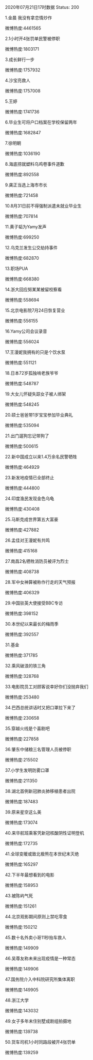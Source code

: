 2020年07月21日17时数据
Status: 200

1.金晨 我没有拿恋情炒作

微博热度:4461565

2.1小时开4张罚单民警被停职

微博热度:1803171

3.成长鲜行一步

微博热度:1757932

4.沙宝亮救人

微博热度:1757008

5.王婷

微博热度:1741736

6.毕业生可将户口档案在学校保留两年

微博热度:1682847

7.徐明朝

微博热度:1036190

8.海底捞就塑料乌鸡卷事件道歉

微博热度:892558

9.龚正当选上海市市长

微博热度:721458

10.8月31日前不得强制派遣未就业毕业生

微博热度:707814

11.黄子韬为Yamy发声

微博热度:699250

12.乌克兰发生公交劫持事件

微博热度:682870

13.职场PUA

微博热度:668380

14.浙大回应努某某被留校察看

微博热度:558694

15.北京电影院7月24日恢复营业

微博热度:556155

16.Yamy公司会议录音

微博热度:556024

17.王漫妮我拥有的只是个饮水泵

微博热度:551121

18.日本72岁孤独啃老族爷爷

微博热度:548787

19.大女儿怀疑失踪女子被人绑架

微博热度:548245

20.硕士爸爸带1岁宝宝参加毕业典礼

微博热度:535094

21.出门遛狗忘记带狗了

微博热度:500615

22.新中国成立以来1.4万余名民警牺牲

微博热度:464929

23.新发地疫情已全部终止

微博热度:444800

24.印度渔民发现金色乌龟

微博热度:430408

25.马斯克成世界第五大富豪

微博热度:427882

26.孟佳对王漫妮有共鸣

微博热度:415168

27.南昌2名牺牲消防员被评为烈士

微博热度:408738

28.军中女神算被称作行走的天气预报

微博热度:406329

29.中国驻英大使接受BBC专访

微博热度:398152

30.本世纪以来最长的梅雨季

微博热度:392557

31.基金

微博热度:371785

32.乘风破浪的铁三角

微博热度:328768

33.电影院员工对顾客说幸好你们没抛弃我们

微博热度:253480

34.巴西总统讲话时又把口罩拉下来了

微博热度:230658

35.穿越火线是个喜剧吧

微博热度:227858

36.肇东中储粮三名管理人员被停职

微博热度:215502

37.小学生发明防雾口罩

微博热度:211350

38.湖北首例新冠肺炎肺移植患者出院

微博热度:187483

39.原来星空这么美

微博热度:173074

40.来华航班乘客凭新冠核酸阴性证明登机

微博热度:172735

41.全球变暖或致北极熊在本世纪末灭绝

微博热度:165297

42.下半年最想看到的电影

微博热度:158953

43.被陈屿气死

微博热度:151261

44.北京观影期间原则上禁吃零食

微博热度:150212

45.数十名外卖小哥11秒抬车救人

微博热度:149909

46.吴尊友称未来出现疫情是一种常态

微博热度:149906

47.国务院介入中科院研究所集体离职

微博热度:149905

48.浙江大学

微博热度:143032

49.女子多年未住别墅成剧组拍摄地

微博热度:139738

50.货车司机1小时同路段被开4张罚单

微博热度:139259

